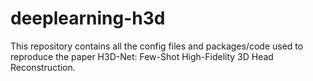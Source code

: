 # deeplearning-h3d
This repository contains all the config files and packages/code used to reproduce the paper H3D-Net: Few-Shot High-Fidelity 3D Head Reconstruction. 

